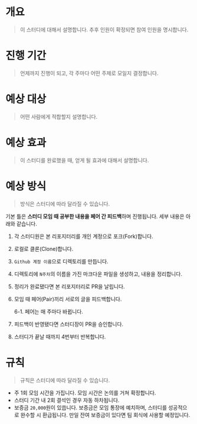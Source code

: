 # 개요
> 이 스터디에 대해서 설명합니다.
> 추후 인원이 확정되면 참여 인원을 명시합니다.

# 진행 기간
> 언제까지 진행이 되고, 각 주마다 어떤 주제로 모일지 결정합니다.

# 예상 대상
> 어떤 사람에게 적합할지 설명합니다.

# 예상 효과
> 이 스터디를 완료했을 때, 얻게 될 효과에 대해서 설명합니다.

# 예상 방식
> 방식은 스터디에 따라 달라질 수 있습니다.

기본 틀은 **스터디 모임 때 공부한 내용을 페어 간 피드백**하며 진행됩니다.
세부 내용은 아래와 같습니다.

1. 각 스터디원은 본 리포지터리를 개인 계정으로 포크(Fork)합니다.
2. 로컬로 클론(Clone)합니다.
3. `Github 계정 이름`으로 디렉토리를 만듭니다.
4. 디렉토리에 `N주차`의 이름을 가진 마크다운 파일을 생성하고, 내용을 정리합니다.
5. 정리가 완료됐다면 본 리포지터리로 PR을 날립니다.
6. 모임 때 페어(Pair)끼리 서로의 글을 피드백합니다.

   6-1. 페어는 매 주마다 바뀝니다.
7. 피드백이 반영됐다면 스터디장이 PR을 승인합니다.
8. 스터디가 끝날 때까지 4번부터 반복합니다.

# 규칙
> 규칙은 스터디에 따라 달라질 수 있습니다.
- 주 1회 모임 시간을 가집니다. 모임 시간은 논의를 거쳐 확정합니다.
- 스터디 기간 내 2회 결석인 경우 자동 하차됩니다.
- 보증금 `20,000`원이 있씁니다. 보증금은 모임 통장에 예치하며, 스터디를 성공적으로 완수할 시 환급됩니다. 만일 잔여 보증금이 있다면 팀 회식에 사용할 예정입니다.


